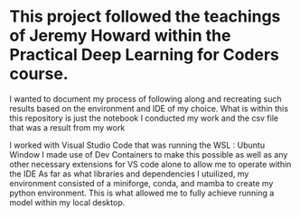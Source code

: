 # This project followed the teachings of Jeremy Howard within the Practical Deep Learning for Coders course. 

I wanted to document my process of following along and recreating such results based on the environment and IDE of my choice.
What is within this this repository is just the notebook I conducted my work and the csv file that was a result from my work

I worked with Visual Studio Code that was running the WSL : Ubuntu Window
I made use of Dev Containers to make this possible as well as any other necessary extensions for VS code alone to allow me to operate within the IDE
As far as what libraries and dependencies I utuilized, my environment consisted of a miniforge, conda, and mamba to create my python environment. This is what allowed me to fully achieve running a model within my local desktop.
